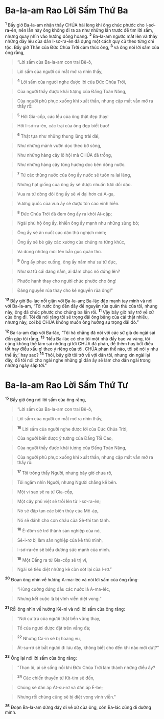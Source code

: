 

# Ba-la-am Rao Lời Sấm Thứ Ba
<sup><b>1</b></sup> Bấy giờ Ba-la-am nhận thấy CHÚA hài lòng khi ông chúc phước cho I-sơ-ra-ên, nên lần này ông không đi ra xa như những lần trước để tìm lời sấm, nhưng quay nhìn vào hướng đồng hoang. <sup><b>2</b></sup> Ba-la-am ngước mắt lên và thấy những dãy lều của dân I-sơ-ra-ên đã dựng một cách quy củ theo từng chi tộc. Bấy giờ Thần của Đức Chúa Trời cảm thúc ông, <sup><b>3</b></sup> và ông nói lời sấm của ông rằng,


> “Lời sấm của Ba-la-am con trai Bê-ô,
>


> Lời sấm của người có mắt mở ra nhìn thấy,
>


> <sup><b>4</b></sup> Lời sấm của người nghe được lời của Đức Chúa Trời,
>


> Của người thấy được khải tượng của Đấng Toàn Năng,
>


> Của người phủ phục xuống khi xuất thần, nhưng cặp mắt vẫn mở ra thấy rõ:
>


> <sup><b>5</b></sup> Hỡi Gia-cốp, các lều của ông thật đẹp thay!
>


> Hỡi I-sơ-ra-ên, các trại của ông đẹp biết bao!
>


> <sup><b>6</b></sup> Thật tựa như những thung lũng trải dài,
>


> Như những mảnh vườn dọc theo bờ sông,
>


> Như những hàng cây lô hội mà CHÚA đã trồng,
>


> Như những hàng cây tùng hương dọc bên dòng nước.
>


> <sup><b>7</b></sup> Từ các thùng nước của ông ấy nước sẽ tuôn ra lai láng,
>


> Những hạt giống của ông ấy sẽ được nhuần tưới dồi dào.
>


> Vua ra từ dòng dõi ông ấy sẽ vĩ đại hơn cả A-ga,
>


> Vương quốc của vua ấy sẽ được tôn cao vinh hiển.
>


> <sup><b>8</b></sup> Đức Chúa Trời đã đem ông ấy ra khỏi Ai-cập;
>


> Ngài phù hộ ông ấy, khiến ông ấy mạnh như những sừng bò;
>


> Ông ấy sẽ ăn nuốt các dân thù nghịch mình;
>


> Ông ấy sẽ bẻ gãy các xương của chúng ra từng khúc,
>


> Và dùng những mũi tên bắn gục quân thù.
>


> <sup><b>9</b></sup> Ông ấy phục xuống, ông ấy nằm như sư tử đực,
>


> Như sư tử cái đang nằm, ai dám chọc nó đứng lên?
>


> Phước hạnh thay cho người chúc phước cho ông!
>


> Đáng nguyền rủa thay cho kẻ nguyền rủa ông!”
>

<sup><b>10</b></sup> Bấy giờ Ba-lác nổi giận với Ba-la-am; Ba-lác đập mạnh tay mình và nói với Ba-la-am, “Tôi rước ông đến đây để nguyền rủa quân thù của tôi, nhưng này, ông đã chúc phước cho chúng ba lần rồi. <sup><b>11</b></sup> Vậy bây giờ hãy trở về xứ của ông đi. Tôi đã nói rằng tôi sẽ trọng đãi ông bằng của cải thật nhiều, nhưng này, coi bộ CHÚA không muốn ông hưởng sự trọng đãi đó.”

<sup><b>12</b></sup> Ba-la-am đáp với Ba-lác, “Tôi há chẳng đã nói với các sứ giả do ngài sai đến gặp tôi rằng, <sup><b>13</b></sup> ‘Nếu Ba-lác có cho tôi một nhà đầy bạc và vàng, tôi cũng không thể làm sai những gì lời CHÚA đã phán, để thêm hay bớt điều tốt hay điều xấu gì theo ý riêng của tôi. CHÚA phán thế nào, tôi sẽ nói y như thế ấy,’ hay sao? <sup><b>14</b></sup> Thôi, bây giờ tôi trở về với dân tôi, nhưng xin ngài lại đây, để tôi nói cho ngài nghe những gì dân ấy sẽ làm cho dân ngài trong những ngày sắp tới.”

# Ba-la-am Rao Lời Sấm Thứ Tư
<sup><b>15</b></sup> Bấy giờ ông nói lời sấm của ông rằng,


> “Lời sấm của Ba-la-am con trai Bê-ô,
>


> Lời sấm của người có mắt mở ra nhìn thấy,
>


> <sup><b>16</b></sup> Lời sấm của người nghe được lời của Đức Chúa Trời,
>


> Của người biết được ý tưởng của Đấng Tối Cao,
>


> Của người thấy được khải tượng của Đấng Toàn Năng,
>


> Của người phủ phục xuống khi xuất thần, nhưng cặp mắt vẫn mở ra thấy rõ:
>


> <sup><b>17</b></sup> Tôi trông thấy Người, nhưng bây giờ chưa rõ,
>


> Tôi ngắm nhìn Người, nhưng Người chẳng kề bên.
>


> Một vì sao sẽ ra từ Gia-cốp,
>


> Một cây phủ việt sẽ trỗi lên từ I-sơ-ra-ên;
>


> Nó sẽ đập tan các biên thùy của Mô-áp,
>


> Nó sẽ đánh cho con cháu của Sê-thi tan tành.
>


> <sup><b>18</b></sup> Ê-đôm sẽ trở thành sản nghiệp của nó,
>


> Sê-i-rơ bị làm sản nghiệp của kẻ thù mình,
>


> I-sơ-ra-ên sẽ biểu dương sức mạnh của mình.
>


> <sup><b>19</b></sup> Một Đấng ra từ Gia-cốp sẽ trị vì,
>


> Ngài sẽ tiêu diệt những kẻ còn sót lại của I-rơ.”
>

<sup><b>20</b></sup> Đoạn ông nhìn về hướng A-ma-léc và nói lời sấm của ông rằng:


> “Hùng cường đứng đầu các nước là A-ma-léc,
>


> Nhưng kết cuộc là bị vĩnh viễn diệt vong.”
>

<sup><b>21</b></sup> Rồi ông nhìn về hướng Kê-ni và nói lời sấm của ông rằng:


> “Nơi cư trú của ngươi thật bền vững thay,
>


> Tổ của ngươi được đặt trên vầng đá;
>


> <sup><b>22</b></sup> Nhưng Ca-in sẽ bị hoang vu,
>


> Át-su-rơ sẽ bắt ngươi đi lưu đày, không biết cho đến khi nào mới dứt?”
>

<sup><b>23</b></sup> Ông lại nói lời sấm của ông rằng:


> “Than ôi, ai sẽ sống nổi khi Đức Chúa Trời làm thành những điều ấy?
>


> <sup><b>24</b></sup> Các chiến thuyền từ Kít-tim sẽ đến,
>


> Chúng sẽ đàn áp Át-su-rơ và đàn áp Ê-be;
>


> Nhưng rồi chúng cũng sẽ bị diệt vong vĩnh viễn.”
>

<sup><b>25</b></sup> Đoạn Ba-la-am đứng dậy đi về xứ của ông, còn Ba-lác cũng đi đường mình.

